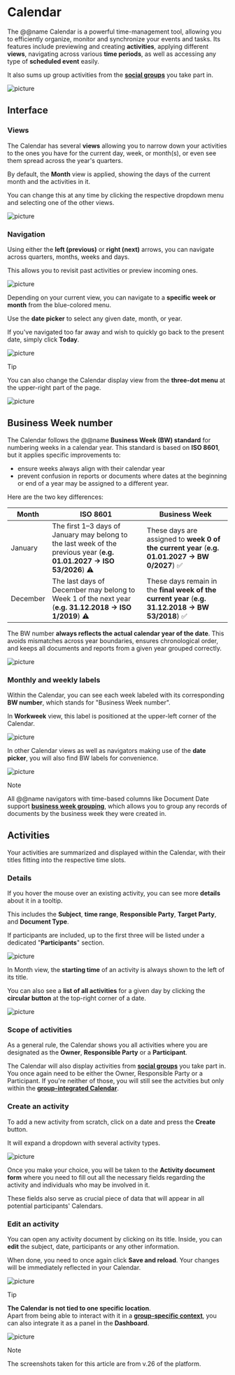 # Calendar

The @@name Calendar is a powerful time-management tool, allowing you to efficiently organize, monitor and synchronize your events and tasks. Its features include previewing and creating **activities**, applying different **views**, navigating across various **time periods**, as well as accessing any type of **scheduled event** easily.

It also sums up group activities from the **[social groups](https://docs.erp.net/tech/modules/my/groups/features-in-groups.html#calendar)** you take part in.

![picture](../pictures/new_calendar_overview.png)

## Interface

### Views

The Calendar has several **views** allowing you to narrow down your activities to the ones you have for the current day, week, or month(s), or even see them spread across the year's quarters. 

By default, the **Month** view is applied, showing the days of the current month and the activities in it. 

You can change this at any time by clicking the respective dropdown menu and selecting one of the other views.

![picture](../pictures/new_calendar_view.png)

### Navigation

Using either the **left (previous)** or **right (next)** arrows, you can navigate across quarters, months, weeks and days. 

This allows you to revisit past activities or preview incoming ones.

![picture](../pictures/calendar_switch_monthss.png)

Depending on your current view, you can navigate to a **specific week or month** from the blue-colored menu.

Use the **date picker** to select any given date, month, or year. 

If you've navigated too far away and wish to quickly go back to the present date, simply click **Today**.

![picture](../pictures/calendar_mini.png)

> [!Tip]
> You can also change the Calendar display view from the **three-dot menu** at the upper-right part of the page.

![picture](../pictures/calendar_view_modes.png)

## Business Week number

The Calendar follows the @@name **Business Week (BW) standard** for numbering weeks in a calendar year. This standard is based on **ISO 8601**, but it applies specific improvements to:

- ensure weeks always align with their calendar year
- prevent confusion in reports or documents where dates at the beginning or end of a year may be assigned to a different year.

Here are the two key differences:

| Month    | ISO 8601                                                                 | Business Week                                                                 |
|----------|--------------------------------------------------------------------------|-------------------------------------------------------------------------------|
| January  | The first 1–3 days of January may belong to the last week of the previous year (**e.g. 01.01.2027 → ISO 53/2026**) ⚠️ | These days are assigned to **week 0 of the current year** (**e.g. 01.01.2027 → BW 0/2027**) ✅ |
| December | The last days of December may belong to Week 1 of the next year (**e.g. 31.12.2018 → ISO 1/2019**) ⚠️ | These days remain in the **final week of the current year** (**e.g. 31.12.2018 → BW 53/2018**) ✅|

The BW number **always reflects the actual calendar year of the date**. This avoids mismatches across year boundaries, ensures chronological order, and keeps all documents and reports from a given year grouped correctly.

![picture](../pictures/business_week_monthvieww.png)

### Monthly and weekly labels

Within the Calendar, you can see each week labeled with its corresponding **BW number**, which stands for "Business Week number".

In **Workweek** view, this label is positioned at the upper-left corner of the Calendar.

![picture](../pictures/business_week_view.png)

In other Calendar views as well as navigators making use of the **date picker**, you will also find BW labels for convenience.

![picture](../pictures/bw_datepicker.png)

> [!NOTE]
> All @@name navigators with time-based columns like Document Date support **[business week grouping](https://docs.erp.net/webclient/introduction/navigator-features.html?q=features#grouping)**, which allows you to group any records of documents by the business week they were created in. 

## Activities

Your activities are summarized and displayed within the Calendar, with their titles fitting into the respective time slots.

### Details

If you hover the mouse over an existing activity, you can see more **details** about it in a tooltip.

This includes the **Subject**, **time range**, **Responsible Party**, **Target Party**, and **Document Type**. 

If participants are included, up to the first three will be listed under a dedicated "**Participants**" section.

![picture](../pictures/activity_details.png)

In Month view, the **starting time** of an activity is always shown to the left of its title.

You can also see a **list of all activities** for a given day by clicking the **circular button** at the top-right corner of a date.

![picture](../pictures/activities_fortheday.png)

### Scope of activities

As a general rule, the Calendar shows you all activities where you are designated as the **Owner**, **Responsible Party** or a **Participant**.

The Calendar will also display activities from **[social groups](groups/features-in-groups.md)** you take part in. You once again need to be either the Owner, Responsible Party or a Participant. If you're neither of those, you will still see the actvities but only within the **[group-integrated Calendar](https://docs.erp.net/tech/modules/my/groups/features-in-groups.html#activity-access)**.

### Create an activity

To add a new activity from scratch, click on a date and press the **Create** button.

It will expand a dropdown with several activity types.

![picture](../pictures/create_activity.png)

Once you make your choice, you will be taken to the **Activity document form** where you need to fill out all the necessary fields regarding the activity and individuals who may be involved in it.

These fields also serve as crucial piece of data that will appear in all potential participants' Calendars.

### Edit an activity

You can open any activity document by clicking on its title. Inside, you can **edit** the subject, date, participants or any other information.

When done, you need to once again click **Save and reload**. Your changes will be immediately reflected in your Calendar.

![picture](../pictures/editt_event.png)

> [!TIP]
> **The Calendar is not tied to one specific location**. <br>
> Apart from being able to interact with it in a **[group-specific context](https://docs.erp.net/tech/modules/my/groups/features-in-groups.html#calendar)**, you can also integrate it as a panel in the **Dashboard**.

![picture](pictures/calendar_dashboard.png)

> [!Note]
> The screenshots taken for this article are from v.26 of the platform.
